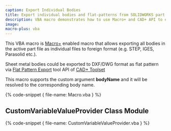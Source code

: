 ```yaml
---
caption: Export Individual Bodies
title: Export individual bodies and flat-patterns from SOLIDWORKS part file via Macro+ framework
description: VBA macro demonstrates how to use Macro+ and CAD+ API to export individual bodies to foreign format and flat pattern (for sheet metal) from the active SOLIDWORKS part
image:
macro-plus: vba
---
```


This VBA macro is [Macro+](https://cadplus.xarial.com/macro-plus/) enabled macro that allows exporting all bodies in the active part file as individual files to foreign format (e.g. STEP, IGES, Parasolid etc.).

Sheet metal bodies could be exported to DXF/DWG format as flat pattern via [Flat Pattern Export](https://cadplus.xarial.com/drawing/export-flat-patterns/) tool API of [CAD+ Toolset](https://cadplus.xarial.com/)

This macro supports the custom argument **bodyName** and it will be resolved to the corresponding body name.

{% code-snippet { file-name: Macro.vba } %}

## CustomVariableValueProvider Class Module

{% code-snippet { file-name: CustomVariableValueProvider.vba } %}